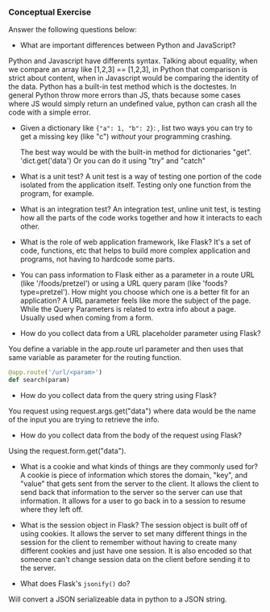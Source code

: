 ### Conceptual Exercise

Answer the following questions below:

- What are important differences between Python and JavaScript?

Python and Javascript have differents syntax. Talking about equality, when we compare an array like [1,2,3] == [1,2,3], in Python that comparison is strict about content, when in Javascript would be comparing the identity of the data. Python has a built-in test method which is the doctestes. In general Python throw more errors than JS, thats because some cases where JS would simply return an undefined value, python can crash all the code with a simple error.

- Given a dictionary like ``{"a": 1, "b": 2}``: , list two ways you
  can try to get a missing key (like "c") *without* your programming
  crashing.

  The best way would be with the built-in method for dictionaries "get". 'dict.get('data')
  Or you can do it using "try" and "catch"

- What is a unit test?
A unit test is a way of testing one portion of the code isolated from the application itself. Testing only one function from the program, for example.

- What is an integration test?
An integration test, unline unit test, is testing how all the parts of the code works together and how it interacts to each other.

- What is the role of web application framework, like Flask?
It's a set of code, functions, etc that helps to build more complex application and programs, not having to hardcode some parts.


- You can pass information to Flask either as a parameter in a route URL
  (like '/foods/pretzel') or using a URL query param (like
  'foods?type=pretzel'). How might you choose which one is a better fit
  for an application?
A URL parameter feels like more the subject of the page. While the Query Parameters is related to extra info about a page. Usually used when coming from a form.

- How do you collect data from a URL placeholder parameter using Flask?

You define a variable in the app.route url parameter and then uses that same variable as parameter for the routing function.

```py
@app.route('/url/<param>')
def search(param)
```

- How do you collect data from the query string using Flask?

You request using request.args.get("data") where data would be the name of the input you are trying to retrieve the info.

- How do you collect data from the body of the request using Flask?

Using the request.form.get("data"). 

- What is a cookie and what kinds of things are they commonly used for?
A cookie is piece of information which stores the domain, "key", and "value" that gets sent from the server to the client. It allows the client to send back that information to the server so the server can use that information. It allows for a user to go back in to a session to resume where they left off.

- What is the session object in Flask?
The session object is built off of using cookies. It allows the server to set many different things in the session for the client to remember without having to create many different cookies and just have one session. It is also encoded so that someone can't change session data on the client before sending it to the server.


- What does Flask's `jsonify()` do?

Will convert a JSON serializeable data in python to a JSON string.
